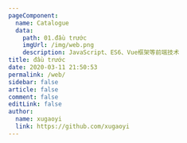 ```yaml
---
pageComponent:
  name: Catalogue
  data:
    path: 01.đầu trước
    imgUrl: /img/web.png
    description: JavaScript、ES6、Vue框架等前端技术
title: đầu trước
date: 2020-03-11 21:50:53
permalink: /web/
sidebar: false
article: false
comment: false
editLink: false
author:
  name: xugaoyi
  link: https://github.com/xugaoyi
---
```

